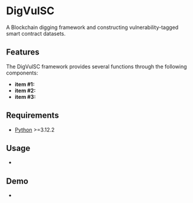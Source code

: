 # DigVulSC
A Blockchain digging framework and constructing vulnerability-tagged smart contract datasets.
## Features
The DigVulSC framework provides several functions through the following components:
* **item #1:**
* **item #2:**
* **item #3:**
## Requirements
*  <A Href="https://www.python.org/">Python</A> >=3.12.2
## Usage
* 
## Demo
* 
